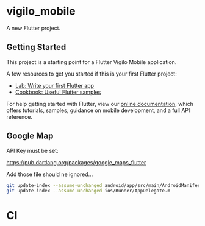 # vigilo_mobile

A new Flutter project.

## Getting Started

This project is a starting point for a Flutter Vigilo Mobile application.

A few resources to get you started if this is your first Flutter project:

- [Lab: Write your first Flutter app](https://flutter.io/docs/get-started/codelab)
- [Cookbook: Useful Flutter samples](https://flutter.io/docs/cookbook)

For help getting started with Flutter, view our 
[online documentation](https://flutter.io/docs), which offers tutorials, 
samples, guidance on mobile development, and a full API reference.

## Google Map

API Key must be set: 

https://pub.dartlang.org/packages/google_maps_flutter

Add those file should ne ignored...
```bash
git update-index --assume-unchanged android/app/src/main/AndroidManifest.xml
git update-index --assume-unchanged ios/Runner/AppDelegate.m
```

# CI
